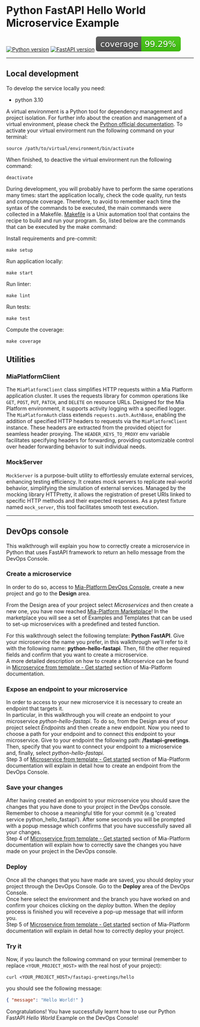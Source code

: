 # Python FastAPI Hello World Microservice Example

[![Python
version](https://img.shields.io/badge/python-v3.10-blue)](.coverage/html/index.html)
[![FastAPI
version](https://img.shields.io/badge/fastapi-v0.100.1-blue)](.coverage/html/index.html)
[![Coverage](.badges/coverage-badge.svg)](.coverage/html/index.html)

---

## Local development

To develop the service locally you need:

- python 3.10

A virtual environment is a Python tool for dependency management and project
isolation. For further info about the creation and management of a virtual environment,
please check the [Python official documentation](https://docs.python.org/3/library/venv.html).
To activate your virtual envirorment run the following command on
your terminal:

```shell
source /path/to/virtual/environment/bin/activate
```

When finished, to deactive the virtual envirorment run the following
command:

```shell
deactivate
```

During development, you will probably have to perform the same operations many
times: start the application locally, check the code quality, run tests and compute coverage. Therefore,
to avoid to remember each time the syntax of the commands to be executed, the
main commands were collected in a Makefile. [Makefile](https://www.gnu.org/software/make/manual/make.html) is a Unix automation tool that contains the recipe to build and run your program. So, listed below are the
commands that can be executed by the make command:

Install requirements and pre-commit:
```shell
make setup
```

Run application locally:
```shell
make start
```

Run linter:
```shell
make lint
```

Run tests:
```shell
make test
```

Compute the coverage:
```shell
make coverage
```

## Utilities

### MiaPlatformClient

The `MiaPlatformClient` class simplifies HTTP requests within a Mia Platform application cluster. It uses the requests library for common operations like `GET`, `POST`, `PUT`, `PATCH`, and `DELETE` on resource URLs. Designed for the Mia Platform environment, it supports activity logging with a specified logger. The `MiaPlatformAuth` class extends `requests.auth.AuthBase`, enabling the addition of specified HTTP headers to requests via the `MiaPlatformClient` instance. These headers are extracted from the provided object for seamless header proxying. The `HEADER_KEYS_TO_PROXY` env variable facilitates specifying headers for forwarding, providing customizable control over header forwarding behavior to suit individual needs.

### MockServer

`MockServer` is a purpose-built utility to effortlessly emulate external services, enhancing testing efficiency. It creates mock servers to replicate real-world behavior, simplifying the simulation of external services. Managed by the mocking library HTTPretty, it allows the registration of preset URIs linked to specific HTTP methods and their expected responses. As a pytest fixture named `mock_server`, this tool facilitates smooth test execution.

---

## DevOps console

This walkthrough will explain you how to correctly create a microservice in Python that uses FastAPI framework to return an hello message from the DevOps Console.

### Create a microservice

In order to do so, access to [Mia-Platform DevOps Console](https://console.cloud.mia-platform.eu/login), create a new project and go to the **Design** area.

From the Design area of your project select _Microservices_ and then create a new one, you have now reached [Mia-Platform Marketplace](https://docs.mia-platform.eu/development_suite/api-console/api-design/marketplace/)!
In the marketplace you will see a set of Examples and Templates that can be used to set-up microservices with a predefined and tested function.

For this walkthrough select the following template: **Python FastAPI**.
Give your microservice the name you prefer, in this walkthrough we'll refer to it with the following name: **python-hello-fastapi**. Then, fill the other required fields and confirm that you want to create a microservice.  
A more detailed description on how to create a Microservice can be found in [Microservice from template - Get started](https://docs.mia-platform.eu/development_suite/api-console/api-design/custom_microservice_get_started/#2-service-creation) section of Mia-Platform documentation.

### Expose an endpoint to your microservice

In order to access to your new microservice it is necessary to create an endpoint that targets it.  
In particular, in this walkthrough you will create an endpoint to your microservice *python-hello-fastapi*. To do so, from the Design area of your project select _Endpoints_ and then create a new endpoint.
Now you need to choose a path for your endpoint and to connect this endpoint to your microservice. Give to your endpoint the following path: **/fastapi-greetings**. Then, specify that you want to connect your endpoint to a microservice and, finally, select *python-hello-fastapi*.  
Step 3 of [Microservice from template - Get started](https://docs.mia-platform.eu/development_suite/api-console/api-design/custom_microservice_get_started/#3-creating-the-endpoint) section of Mia-Platform documentation will explain in detail how to create an endpoint from the DevOps Console.

### Save your changes

After having created an endpoint to your microservice you should save the changes that you have done to your project in the DevOps console.  
Remember to choose a meaningful title for your commit (e.g 'created service python_hello_fastapi'). After some seconds you will be prompted with a popup message which confirms that you have successfully saved all your changes.  
Step 4 of [Microservice from template - Get started](https://docs.mia-platform.eu/development_suite/api-console/api-design/custom_microservice_get_started/#4-save-the-project) section of Mia-Platform documentation will explain how to correctly save the changes you have made on your project in the DevOps console.

### Deploy

Once all the changes that you have made are saved, you should deploy your project through the DevOps Console. Go to the **Deploy** area of the DevOps Console.  
Once here select the environment and the branch you have worked on and confirm your choices clicking on the *deploy* button. When the deploy process is finished you will receveive a pop-up message that will inform you.  
Step 5 of [Microservice from template - Get started](https://docs.mia-platform.eu/development_suite/api-console/api-design/custom_microservice_get_started/#5-deploy-the-project-through-the-api-console) section of Mia-Platform documentation will explain in detail how to correctly deploy your project.

### Try it

Now, if you launch the following command on your terminal (remember to replace `<YOUR_PROJECT_HOST>` with the real host of your project):

```shell
curl <YOUR_PROJECT_HOST>/fastapi-greetings/hello
```

you should see the following message:

```json
{ "message": "Hello World!" }
```

Congratulations! You have successfully learnt how to use our Python FastAPI _Hello World_ Example on the DevOps Console!